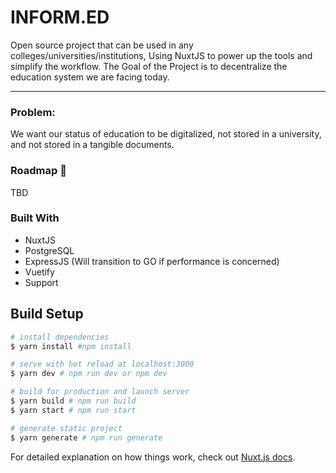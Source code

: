 # INFORM.ED

Open source project that can be used in any colleges/universities/institutions, Using NuxtJS to power up the tools
and simplify the workflow. The Goal of the Project is to decentralize the education system we are facing today.
<hr> 

### Problem:
We want our status of education to be digitalized, not stored in a university, and not stored in a tangible documents.

### Roadmap 🏁 
TBD


### Built With
- NuxtJS
- PostgreSQL
- ExpressJS (Will transition to GO if performance is concerned)
- Vuetify
- Support

## Build Setup

``` bash
# install dependencies
$ yarn install #npm install

# serve with hot reload at localhost:3000
$ yarn dev # npm run dev or npm dev

# build for production and launch server
$ yarn build # npm run build
$ yarn start # npm run start

# generate static project
$ yarn generate # npm run generate
```

For detailed explanation on how things work, check out [Nuxt.js docs](https://nuxtjs.org).
